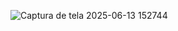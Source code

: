 ![Captura de tela 2025-06-13 152744](https://github.com/user-attachments/assets/6c7a0c1d-2ac6-4562-9bff-e3fff25f9f87)

